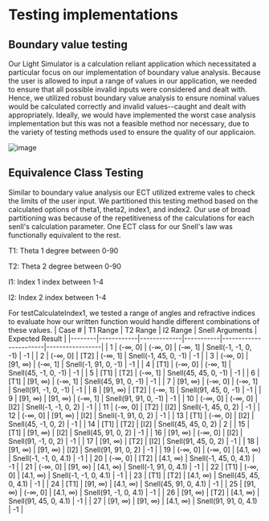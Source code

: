 # Testing implementations

## Boundary value testing
Our Light Simulator is a calculation reliant application which necessitated a particular focus on our implementation of boundary value analysis. Because the user is allowed to input a range of values in our application, we needed to ensure that all possible invalid inputs were considered and dealt with. Hence, we utilized robust boundary value analysis to ensure nominal values would be calculated correctly and invalid values--caught and dealt with appropriately. Ideally, we would have implemented the worst case analysis implementation but this was not a feasible method nor necessary, due to the variety of testing methods used to ensure the quality of our applicaion. 

![image](https://github.com/user-attachments/assets/5d22d011-d8c8-41dc-bb30-2876c36fea5b)

## Equivalence Class Testing
Similar to boundary value analysis our ECT utilized extreme vales to check the limits of the user input. We partitioned this testing method based on the calculated options of theta1, theta2, index1, and index2. Our use of broad partitioning was because of the repetitiveness of the calculations for each senll's calculation parameter. One ECT class for our Snell's law was functionally equivalent to the rest.

T1: Theta 1 degree between 0-90

T2: Theta 2 degree between 0-90

I1: Index 1 index between 1-4

I2: Index 2 index between 1-4

For testCalculateIndex1, we tested a range of angles and refractive indices to evaluate how our written function would handle different combinations of these values. 
| Case # | T1 Range   | T2 Range    | I2 Range  | Snell Arguments       | Expected Result |
|--------|------------|-------------|-----------|-----------------------|-----------------|
| 1      | (-∞, 0]    | (-∞, 0]     | (-∞, 1]   | Snell(-1, -1, 0, -1)  | -1              |
| 2      | (-∞, 0]    | [T2]        | (-∞, 1]   | Snell(-1, 45, 0, -1)  | -1              |
| 3      | (-∞, 0]    | [91, ∞)     | (-∞, 1]   | Snell(-1, 91, 0, -1)  | -1              |
| 4      | [T1]       | (-∞, 0]     | (-∞, 1]   | Snell(45, -1, 0, -1)  | -1              |
| 5      | [T1]       | [T2]        | (-∞, 1]   | Snell(45, 45, 0, -1)  | -1              |
| 6      | [T1]       | [91, ∞)     | (-∞, 1]   | Snell(45, 91, 0, -1)  | -1              |
| 7      | [91, ∞)    | (-∞, 0]     | (-∞, 1]   | Snell(91, -1, 0, -1)  | -1              |
| 8      | [91, ∞)    | [T2]        | (-∞, 1]   | Snell(91, 45, 0, -1)  | -1              |
| 9      | [91, ∞)    | [91, ∞)     | (-∞, 1]   | Snell(91, 91, 0, -1)  | -1              |
| 10     | (-∞, 0]    | (-∞, 0]     | [I2]      | Snell(-1, -1, 0, 2)   | -1              |
| 11     | (-∞, 0]    | [T2]        | [I2]      | Snell(-1, 45, 0, 2)   | -1              |
| 12     | (-∞, 0]    | [91, ∞)     | [I2]      | Snell(-1, 91, 0, 2)   | -1              |
| 13     | [T1]       | (-∞, 0]     | [I2]      | Snell(45, -1, 0, 2)   | -1              |
| 14     | [T1]       | [T2]        | [I2]      | Snell(45, 45, 0, 2)   | 2               |
| 15     | [T1]       | [91, ∞)     | [I2]      | Snell(45, 91, 0, 2)   | -1              |
| 16     | [91, ∞)    | (-∞, 0]     | [I2]      | Snell(91, -1, 0, 2)   | -1              |
| 17     | [91, ∞)    | [T2]        | [I2]      | Snell(91, 45, 0, 2)   | -1              |
| 18     | [91, ∞)    | [91, ∞)     | [I2]      | Snell(91, 91, 0, 2)   | -1              |
| 19     | (-∞, 0]    | (-∞, 0]     | [4.1, ∞)  | Snell(-1, -1, 0, 4.1) | -1              |
| 20     | (-∞, 0]    | [T2]        | [4.1, ∞)  | Snell(-1, 45, 0, 4.1) | -1              |
| 21     | (-∞, 0]    | [91, ∞)     | [4.1, ∞)  | Snell(-1, 91, 0, 4.1) | -1              |
| 22     | [T1]       | (-∞, 0]     | [4.1, ∞)  | Snell(-1, -1, 0, 4.1) | -1              |
| 23     | [T1]       | [T2]        | [4.1, ∞)  | Snell(45, 45, 0, 4.1) | -1              |
| 24     | [T1]       | [91, ∞)     | [4.1, ∞)  | Snell(45, 91, 0, 4.1) | -1              |
| 25     | [91, ∞)    | (-∞, 0]     | [4.1, ∞)  | Snell(91, -1, 0, 4.1) | -1              |
| 26     | [91, ∞)    | [T2]        | [4.1, ∞)  | Snell(91, 45, 0, 4.1) | -1              |
| 27     | [91, ∞)    | [91, ∞)     | [4.1, ∞)  | Snell(91, 91, 0, 4.1) | -1              |




